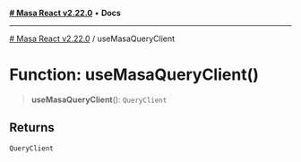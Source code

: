 [**# Masa React v2.22.0**](../README.md) • **Docs**

***

[# Masa React v2.22.0](../globals.md) / useMasaQueryClient

# Function: useMasaQueryClient()

> **useMasaQueryClient**(): `QueryClient`

## Returns

`QueryClient`
